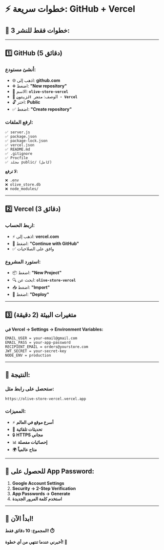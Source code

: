 # ⚡ خطوات سريعة: GitHub + Vercel

## 🚀 **3 خطوات فقط للنشر:**

---

## 1️⃣ **GitHub (5 دقائق)**

### **أنشئ مستودع:**
- 🌐 اذهب إلى: **github.com**
- ➕ اضغط: **"New repository"**
- 📝 الاسم: **`olive-store-vercel`**
- 📄 الوصف: **`متجر الزيتون - Vercel`**
- 🔓 اختر: **Public**
- ✅ اضغط: **"Create repository"**

### **ارفع الملفات:**
```
✅ server.js
✅ package.json
✅ package-lock.json
✅ vercel.json
✅ README.md
✅ .gitignore
✅ Procfile
✅ مجلد public/ (كامل)
```

**لا ترفع:**
```
❌ .env
❌ olive_store.db
❌ node_modules/
```

---

## 2️⃣ **Vercel (3 دقائق)**

### **اربط الحساب:**
- ⚡ اذهب إلى: **vercel.com**
- 🔗 اضغط: **"Continue with GitHub"**
- ✅ وافق على الصلاحيات

### **استورد المشروع:**
- 📦 اضغط: **"New Project"**
- 🔍 ابحث عن: **`olive-store-vercel`**
- 📥 اضغط: **"Import"**
- 🚀 اضغط: **"Deploy"**

---

## 3️⃣ **متغيرات البيئة (2 دقيقة)**

**في Vercel → Settings → Environment Variables:**

```
EMAIL_USER = your-email@gmail.com
EMAIL_PASS = your-app-password
RECIPIENT_EMAIL = orders@yourstore.com
JWT_SECRET = your-secret-key
NODE_ENV = production
```

---

## 🎉 **النتيجة:**

### **ستحصل على رابط مثل:**
```
https://olive-store-vercel.vercel.app
```

### **المميزات:**
- ⚡ **أسرع موقع في العالم**
- 🔄 **تحديثات تلقائية**
- 🔒 **HTTPS مجاني**
- 📊 **إحصائيات مفصلة**
- 🌍 **متاح عالمياً**

---

## 📧 **للحصول على App Password:**

1. **Google Account Settings**
2. **Security → 2-Step Verification**
3. **App Passwords → Generate**
4. **استخدم كلمة المرور الجديدة**

---

## 🎯 **ابدأ الآن!**

**المجموع: 10 دقائق فقط! ⏱️**

**أخبرني عندما تنتهي من أي خطوة! 🚀**
